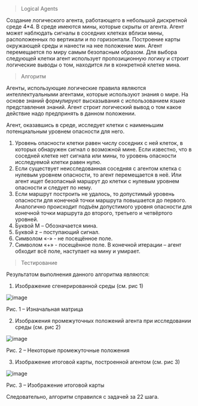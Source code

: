> Logical Agents

Создание логического агента, работающего в небольшой дискретной среде 4*4. В среде имеются мины, которые скрыты от агента.
Агент может наблюдать сигналы в соседних клетках вблизи мины, расположенных по вертикали и по горизонтали. 
Построение карты окружающей среды и нанести на нее положение мин. Агент перемещается по миру самым безопасным образом.
Для выбора следующей клетки агент использует пропозиционную логику и строит логические выводы о том, находится ли в конкретной клетке мина.

> Алгоритм

Агенты, использующие логические правила являются интеллектуальными агентами, которые используют знания о мире. На основе знаний формулируют высказывания с использованием языке представления знаний. 
Агент строит логический вывод о том какое действие надо предпринять в данном положении.

Агент, оказавшись в среде, исследует клетки с наименьшим потенциальным уровнем опасности для него. 
1)	Уровень опасности клетки равен числу соседних с ней клеток, в которых обнаружен сигнал о возможной мине. Если известно, что в соседней клетке нет сигнала или мины, то уровень опасности исследуемой клетки равен нулю.
2)	Если существует неисследованная соседняя с агентом клетка с нулевым уровнем опасности, то агент перемещается в неё. Или агент ищет безопасный маршрут до клетки с нулевым уровнем опасности и следует по нему. 
3)	Если маршрут построить не удалось, то допустимый уровень опасности для конечной точки маршрута повышается до первого. Аналогично происходит подъём допустимого уровня опасности для конечной точки маршрута до второго, третьего и четвёртого уровней.
4)	Буквой M – Обозначается мина.
5)	Буквой z – поступающий сигнал.
6)	Символом «-» - не посещённое поле.
7)	Символом «+» - посещённое поле.
В конечной итерации – агент обходит всё поле, наступает на мину и умирает.

> Тестирование
> 
Результатом выполнения данного алгоритма являются:
1.	Изображение сгенерированной среды (см. рис 1)

 ![image](https://github.com/user-attachments/assets/fe0a3f34-9cdb-45fb-94c6-2467a15f4668)

Рис. 1 – Изначальная матрица

2.	Изображения промежуточных положений агента при исследовании среды (см. рис 2)

![image](https://github.com/user-attachments/assets/d1d36a0a-052f-4e84-b0e7-061f5a2d2f78)

Рис. 2 – Некоторые промежуточные положения

3.	Изображение итоговой карты, построенной агентом (см. рис 3)

 ![image](https://github.com/user-attachments/assets/2a03328d-74fc-4d87-b64e-16b0a8532ffb)

Рис. 3 – Изображение итоговой карты

 Следовательно, алгоритм справился с задачей за 22 шага.
